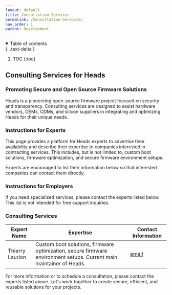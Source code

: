 ```yaml
---
layout: default
title: Consultation Services
permalink: /Consultation-Services/
nav_order: 1
parent: Development
---
```


<!-- markdownlint-disable MD033 -->
<details open markdown="block">
  <summary>
    Table of contents
  </summary>
  {: .text-delta }

1. TOC
{:toc}
</details>
 <!-- markdownlint-enable MD033 -->

## Consulting Services for Heads

### Promoting Secure and Open Source Firmware Solutions

Heads is a pioneering open-source firmware project focused on security and
transparency. Consulting services are designed to assist hardware vendors,
OEMs, ODMs, and silicon suppliers in integrating and optimizing Heads for
their unique needs.

### Instructions for Experts

This page provides a platform for Heads experts to advertise their
availability and describe their expertise to companies interested in
contracting services. This includes, but is not limited to, custom boot
solutions, firmware optimization, and secure firmware environment setups.

Experts are encouraged to list their information below so that interested
companies can contact them directly.

### Instructions for Employers

If you need specialized services, please contact the experts listed below.
This list is not intended for free support inquiries.

### Consulting Services

| Expert Name     | Expertise                                                                                                           | Contact Information                |
| --------------- | ------------------------------------------------------------------------------------------------------------------- | ---------------------------------- |
| Thierry Laurion | Custom boot solutions, firmware optimization, secure firmware environment setups. Current main maintainer of Heads. | [email](mailto:insurgo@riseup.net) |

For more information or to schedule a consultation, please contact the
experts listed above. Let's work together to create secure, efficient, and
reusable solutions for your projects.
